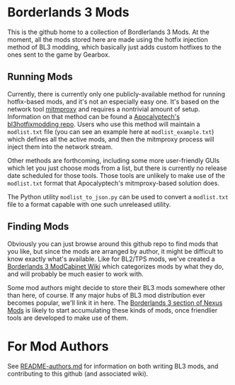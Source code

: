 Borderlands 3 Mods
==================

This is the github home to a collection of Bordlerlands 3 Mods.  At the
moment, all the mods stored here are made using the hotfix injection
method of BL3 modding, which basically just adds custom hotfixes to the
ones sent to the game by Gearbox.

Running Mods
------------

Currently, there is currently only one publicly-available method for
running hotfix-based mods, and it's not an especially easy one.  It's
based on the network tool [mitmproxy](https://mitmproxy.org/) and
requires a nontrivial amount of setup.  Information on that method
can be found a [Apocalyptech's bl3hotfixmodding repo](https://github.com/apocalyptech/bl3hotfixmodding).
Users who use this method will maintain a `modlist.txt` file (you can
see an example here at `modlist_example.txt`) which defines all the
active mods, and then the mitmproxy process will inject them into
the network stream.

Other methods are forthcoming, including some more user-friendly GUIs
which let you just choose mods from a list, but there is currently no
release date scheduled for those tools.  Those tools are unlikely to
make use of the `modlist.txt` format that Apocalyptech's mitmproxy-based
solution does.

The Python utility `modlist_to_json.py` can be used to convert a
`modlist.txt` file to a format capable with one such unreleased utility.

Finding Mods
------------

Obviously you can just browse around this github repo to find mods that
you like, but since the mods are arranged by author, it might be difficult
to know exactly what's available.  Like for BL2/TPS mods, we've created a
[Borderlands 3 ModCabinet Wiki](https://github.com/BLCM/BL3ModCabinet.wiki)
which categorizes mods by what they do, and will probably be much easier
to work with.

Some mod authors might decide to store their BL3 mods somewhere other than
here, of course.  If any major hubs of BL3 mod distribution ever becomes
popular, we'll link it in here.  The
[Borderlands 3 section of Nexus Mods](https://www.nexusmods.com/borderlands3)
is likely to start accumulating these kinds of mods, once friendlier tools
are developed to make use of them.

For Mod Authors
===============

See [README-authors.md](README-authors.md) for information on both
writing BL3 mods, and contributing to this github (and associated
wiki).

